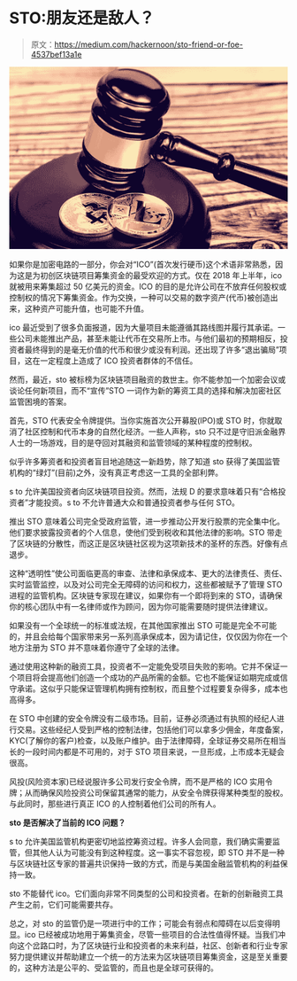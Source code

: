 # STO:朋友还是敌人？

> 原文：<https://medium.com/hackernoon/sto-friend-or-foe-4537bef13a1e>

![](img/9d1c5784269f08d009bcda0ddfa9e5ac.png)

如果你是加密电路的一部分，你会对“ICO”(首次发行硬币)这个术语非常熟悉，因为这是为初创区块链项目筹集资金的最受欢迎的方式。仅在 2018 年上半年，ico 就被用来筹集超过 50 亿美元的资金。ICO 的目的是允许公司在不放弃任何股权或控制权的情况下筹集资金。作为交换，一种可以交易的数字资产(代币)被创造出来，这种资产可能升值，也可能不升值。

ico 最近受到了很多负面报道，因为大量项目未能遵循其路线图并履行其承诺。一些公司未能推出产品，甚至未能让代币在交易所上市。与他们最初的预期相反，投资者最终得到的是毫无价值的代币和很少或没有利润。还出现了许多“退出骗局”项目，这在一定程度上造成了 ICO 投资者群体的不信任。

然而，最近，sto 被标榜为区块链项目融资的救世主。你不能参加一个加密会议或谈论任何新项目，而不“宣传”STO 一词作为新的筹资工具的选择和解决加密社区监管困境的答案。

首先，STO 代表安全令牌提供。当你实施首次公开募股(IPO)或 STO 时，你就取消了社区控制和代币本身的自然化经济。一些人声称，sto 只不过是守旧派金融界人士的一场游戏，目的是夺回对其融资和监管领域的某种程度的控制权。

似乎许多筹资者和投资者盲目地追随这一新趋势，除了知道 sto 获得了美国监管机构的“绿灯”(目前)之外，没有真正考虑这一工具的全部利弊。

s to 允许美国投资者向区块链项目投资。然而，法规 D 的要求意味着只有“合格投资者”才能投资。s to 不允许普通大众和普通投资者参与任何 STO。

推出 STO 意味着公司完全受政府监管，进一步推动公开发行股票的完全集中化。他们要求披露投资者的个人信息，使他们受到税收和其他法律的影响。STO 带走了区块链的分散性，而这正是区块链社区视为这项新技术的圣杯的东西。好像有点退步。

这种“透明性”使公司面临更高的审查、法律和承保成本、更大的法律责任、责任、实时监管监控，以及对公司完全无障碍的访问和权力，这些都被赋予了管理 STO 进程的监管机构。区块链专家现在建议，如果你有一个即将到来的 STO，请确保你的核心团队中有一名律师或作为顾问，因为你可能需要随时提供法律建议。

如果没有一个全球统一的标准或法规，在其他国家推出 STO 可能是完全不可能的，并且会给每个国家带来另一系列高承保成本，因为请记住，仅仅因为你在一个地方注册为 STO 并不意味着你遵守了全球的法律。

通过使用这种新的融资工具，投资者不一定能免受项目失败的影响。它并不保证一个项目将会提高他们创造一个成功的产品所需的金额。它也不能保证如期完成或信守承诺。这似乎只能保证管理机构拥有控制权，而且整个过程要复杂得多，成本也高得多。

在 STO 中创建的安全令牌没有二级市场。目前，证券必须通过有执照的经纪人进行交易。这些经纪人受到严格的控制法律，包括他们可以拿多少佣金，年度备案，KYC(了解你的客户)检查，以及账户维护。由于法律障碍，全球证券交易所在相当长的一段时间内都是不可用的，对于 STO 项目来说，一旦形成，上市成本无疑会很高。

风投(风险资本家)已经说服许多公司发行安全令牌，而不是严格的 ICO 实用令牌；从而确保风险投资公司保留其通常的能力，从安全令牌获得某种类型的股权。与此同时，那些进行真正 ICO 的人控制着他们公司的所有人。

**sto 是否解决了当前的 ICO 问题？**

s to 允许美国监管机构更密切地监控筹资过程。许多人会同意，我们确实需要监管，但其他人认为可能没有到这种程度。这一事实不容忽视，即 STO 并不是一种与区块链社区专家的普遍共识保持一致的方式，而是与美国金融监管机构的利益保持一致。

sto 不能替代 ico。它们面向非常不同类型的公司和投资者。在新的创新融资工具产生之前，它们可能需要共存。

总之，对 sto 的监管仍是一项进行中的工作；可能会有弱点和障碍在以后变得明显。ico 已经被成功地用于筹集资金，尽管一些项目的合法性值得怀疑。当我们冲向这个岔路口时，为了区块链行业和投资者的未来利益，社区、创新者和行业专家努力提供建议并帮助建立一个统一的方法来为区块链项目筹集资金，这是至关重要的，这种方法是公平的、受监管的，而且也是全球可获得的。